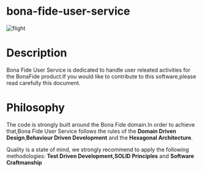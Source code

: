 # bona-fide-user-service
![flight](https://user-images.githubusercontent.com/65115184/115527556-c7801000-a2ae-11eb-8ffc-3cc3ea869d7e.png)

# Description
Bona Fide User Service is dedicated to handle user releated activities for the BonaFide product.If you would like to contribute to this software,please read carefully this document.

# Philosophy
The code is strongly built around the Bona Fide domain.In order to achieve that,Bona Fide User Service follows the rules of the **Domain Driven Design**,**Behaviour Driven Development** and the **Hexagonal Architecture**.

Quality is a state of mind, we strongly recommend to apply the following methodologies:
**Test Driven Development,SOLID Principles** and **Software Craftmanship**
